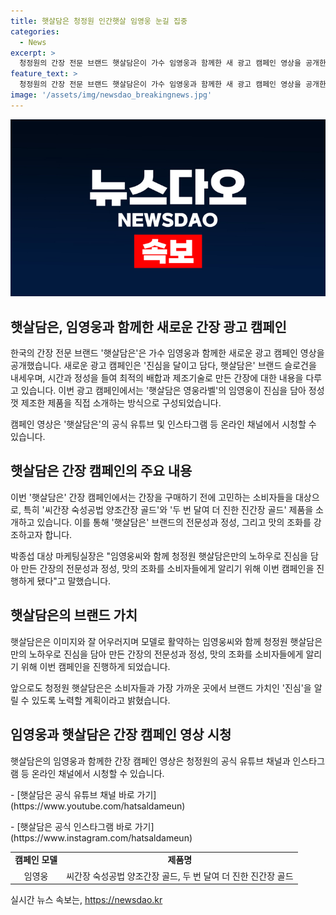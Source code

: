```yaml
---
title: 햇살담은 청정원 인간햇살 임영웅 눈길 집중
categories:
  - News
excerpt: >
  청정원의 간장 전문 브랜드 햇살담은이 가수 임영웅과 함께한 새 광고 캠페인 영상을 공개한다. 이번 캠페인에서는 진심을 달이고 담다, 햇살담은 브랜드 슬로건을 중심으로, 최적의 배합과 제조기술로 만든 간장을 소개한다. 영상에서는 임영웅이 진심을 담아 제작한 씨간장 숙성공법 양조간장 골드와 두 번 달여 더 진한 진간장 골드 제품을 직접 소개하며, 대상 마케팅실장은 이번 캠페인으로 브랜드의 전문성과 정성, 맛의 조화를 알릴 계획이라고 전했다. 영상은 청정원 공식 유튜브, 인스타그램 등에서 확인 가능하며, 햇살담은은 올해도 임영웅과 모델 계약을 연장했다.
feature_text: >
  청정원의 간장 전문 브랜드 햇살담은이 가수 임영웅과 함께한 새 광고 캠페인 영상을 공개한다. 이번 캠페인에서는 진심을 달이고 담다, 햇살담은 브랜드 슬로건을 중심으로, 최적의 배합과 제조기술로 만든 간장을 소개한다. 영상에서는 임영웅이 진심을 담아 제작한 씨간장 숙성공법 양조간장 골드와 두 번 달여 더 진한 진간장 골드 제품을 직접 소개하며, 대상 마케팅실장은 이번 캠페인으로 브랜드의 전문성과 정성, 맛의 조화를 알릴 계획이라고 전했다. 영상은 청정원 공식 유튜브, 인스타그램 등에서 확인 가능하며, 햇살담은은 올해도 임영웅과 모델 계약을 연장했다.
image: '/assets/img/newsdao_breakingnews.jpg'
---
```


<p><img src="/assets/img/newsdao_breakingnews.jpg" alt="cryptoinkorea 속보" /></p>

<h2 data-ke-size="size26">햇살담은, 임영웅과 함께한 새로운 간장 광고 캠페인</h2>

<p>한국의 간장 전문 브랜드 '햇살담은'은 가수 임영웅과 함께한 새로운 광고 캠페인 영상을 공개했습니다. 새로운 광고 캠페인은 '진심을 달이고 담다, 햇살담은' 브랜드 슬로건을 내세우며, 시간과 정성을 들여 최적의 배합과 제조기술로 만든 간장에 대한 내용을 다루고 있습니다. 이번 광고 캠페인에서는 '햇살담은 영웅라벨'의 임영웅이 진심을 담아 정성껏 제조한 제품을 직접 소개하는 방식으로 구성되었습니다.</p>

<p data-ke-size="size16">캠페인 영상은 '햇살담은'의 공식 유튜브 및 인스타그램 등 온라인 채널에서 시청할 수 있습니다.</p>

<h2 data-ke-size="size26">햇살담은 간장 캠페인의 주요 내용</h2>

<p>이번 '햇살담은' 간장 캠페인에서는 간장을 구매하기 전에 고민하는 소비자들을 대상으로, 특히 '씨간장 숙성공법 양조간장 골드'와 '두 번 달여 더 진한 진간장 골드' 제품을 소개하고 있습니다. 이를 통해 '햇살담은' 브랜드의 전문성과 정성, 그리고 맛의 조화를 강조하고자 합니다.</p>

<p data-ke-size="size16">박종섭 대상 마케팅실장은 "임영웅씨와 함께 청정원 햇살담은만의 노하우로 진심을 담아 만든 간장의 전문성과 정성, 맛의 조화를 소비자들에게 알리기 위해 이번 캠페인을 진행하게 됐다"고 말했습니다.</p>

<h2 data-ke-size="size26">햇살담은의 브랜드 가치</h2>

<p>햇살담은은 이미지와 잘 어우러지며 모델로 활약하는 임영웅씨와 함께 청정원 햇살담은만의 노하우로 진심을 담아 만든 간장의 전문성과 정성, 맛의 조화를 소비자들에게 알리기 위해 이번 캠페인을 진행하게 되었습니다.</p>

<p data-ke-size="size16">앞으로도 청정원 햇살담은은 소비자들과 가장 가까운 곳에서 브랜드 가치인 '진심'을 알릴 수 있도록 노력할 계획이라고 밝혔습니다.</p>

<h2 data-ke-size="size26">임영웅과 햇살담은 간장 캠페인 영상 시청</h2>

<p>햇살담은의 임영웅과 함께한 간장 캠페인 영상은 청정원의 공식 유튜브 채널과 인스타그램 등 온라인 채널에서 시청할 수 있습니다.</p>

<p data-ke-size="size16">- [햇살담은 공식 유튜브 채널 바로 가기](https://www.youtube.com/hatsaldameun)</p>

<p data-ke-size="size16">- [햇살담은 공식 인스타그램 바로 가기](https://www.instagram.com/hatsaldameun)</p>

<table>
  <tr>
    <td style="text-align: center; height: 17px;"><b>캠페인 모델</b></td>
    <td style="text-align: center; height: 17px;"><b>제품명</b></td>
  </tr>
  <tr>
    <td style="text-align: center; height: 17px;">임영웅</td>
    <td style="text-align: center; height: 17px;">씨간장 숙성공법 양조간장 골드, 두 번 달여 더 진한 진간장 골드</td>
  </tr>
</table>
실시간 뉴스 속보는, <a href="https://newsdao.kr" rel="dofollow">https://newsdao.kr</a>


